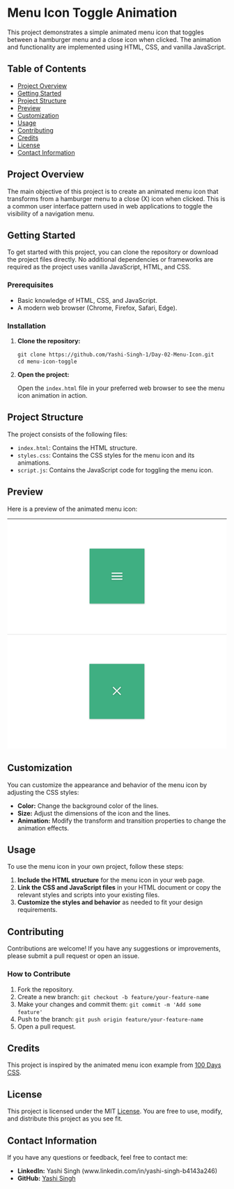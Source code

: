 <h1>Menu Icon Toggle Animation</h1>
<p>This project demonstrates a simple animated menu icon that toggles between a hamburger menu and a close icon when clicked. The animation and functionality are implemented using HTML, CSS, and vanilla JavaScript.</p>

<h2>Table of Contents</h2>
<ul>
    <li><a href="#project-overview">Project Overview</a></li>
    <li><a href="#getting-started">Getting Started</a></li>
    <li><a href="#project-structure">Project Structure</a></li>
    <li><a href="#preview">Preview</a></li>
    <li><a href="#customization">Customization</a></li>
    <li><a href="#usage">Usage</a></li>
    <li><a href="#contributing">Contributing</a></li>
    <li><a href="#credits">Credits</a></li>
    <li><a href="#license">License</a></li>
    <li><a href="#contact">Contact Information</a></li>
</ul>

<h2 id="project-overview">Project Overview</h2>
<p>The main objective of this project is to create an animated menu icon that transforms from a hamburger menu to a close (X) icon when clicked. This is a common user interface pattern used in web applications to toggle the visibility of a navigation menu.</p>

<h2 id="getting-started">Getting Started</h2>
<p>To get started with this project, you can clone the repository or download the project files directly. No additional dependencies or frameworks are required as the project uses vanilla JavaScript, HTML, and CSS.</p>

<h3>Prerequisites</h3>
<ul>
    <li>Basic knowledge of HTML, CSS, and JavaScript.</li>
    <li>A modern web browser (Chrome, Firefox, Safari, Edge).</li>
</ul>

<h3>Installation</h3>
<ol>
    <li><strong>Clone the repository:</strong>
        <pre><code>git clone https://github.com/Yashi-Singh-1/Day-02-Menu-Icon.git
cd menu-icon-toggle
</code></pre>
    </li>
    <li><strong>Open the project:</strong>
        <p>Open the <code>index.html</code> file in your preferred web browser to see the menu icon animation in action.</p>
    </li>
</ol>

<h2 id="project-structure">Project Structure</h2>
<p>The project consists of the following files:</p>
<ul>
    <li><code>index.html</code>: Contains the HTML structure.</li>
    <li><code>styles.css</code>: Contains the CSS styles for the menu icon and its animations.</li>
    <li><code>script.js</code>: Contains the JavaScript code for toggling the menu icon.</li>
</ul>

<h2 id="preview">Preview</h2>
<p>Here is a preview of the animated menu icon:</p>
<img src="Preview-01.png" alt="Menu Icon Preview">
<img src="Preview-02.png" alt="Menu Icon Preview">

<h2 id="customization">Customization</h2>
<p>You can customize the appearance and behavior of the menu icon by adjusting the CSS styles:</p>
<ul>
    <li><strong>Color:</strong> Change the background color of the lines.</li>
    <li><strong>Size:</strong> Adjust the dimensions of the icon and the lines.</li>
    <li><strong>Animation:</strong> Modify the transform and transition properties to change the animation effects.</li>
</ul>

<h2 id="usage">Usage</h2>
<p>To use the menu icon in your own project, follow these steps:</p>
<ol>
    <li><strong>Include the HTML structure</strong> for the menu icon in your web page.</li>
    <li><strong>Link the CSS and JavaScript files</strong> in your HTML document or copy the relevant styles and scripts into your existing files.</li>
    <li><strong>Customize the styles and behavior</strong> as needed to fit your design requirements.</li>
</ol>

<h2 id="contributing">Contributing</h2>
<p>Contributions are welcome! If you have any suggestions or improvements, please submit a pull request or open an issue.</p>

<h3>How to Contribute</h3>
<ol>
    <li>Fork the repository.</li>
    <li>Create a new branch: <code>git checkout -b feature/your-feature-name</code></li>
    <li>Make your changes and commit them: <code>git commit -m 'Add some feature'</code></li>
    <li>Push to the branch: <code>git push origin feature/your-feature-name</code></li>
    <li>Open a pull request.</li>
</ol>

<h2 id="credits">Credits</h2>
<p>This project is inspired by the animated menu icon example from <a href="https://100dayscss.com/days/2/" target="_blank">100 Days CSS</a>.</p>

<h2 id="license">License</h2>
<p>This project is licensed under the MIT <a href="https://github.com/Yashi-Singh-1/Day-1-CSS-Challenge?tab=MIT-1-ov-file](https://github.com/Yashi-Singh-1/Day-02-Menu-Icon?tab=MIT-1-ov-file">License</a>. You are free to use, modify, and distribute this project as you see fit.</p>

<h2 id="contact">Contact Information</h2>
<p>If you have any questions or feedback, feel free to contact me:</p>
<ul>
    <li><strong>LinkedIn:</strong> Yashi Singh (www.linkedin.com/in/yashi-singh-b4143a246)</li>
    <li><strong>GitHub:</strong> <a href="https://github.com/Yashi-Singh-1" target="_blank">Yashi Singh</a></li>
</ul>
